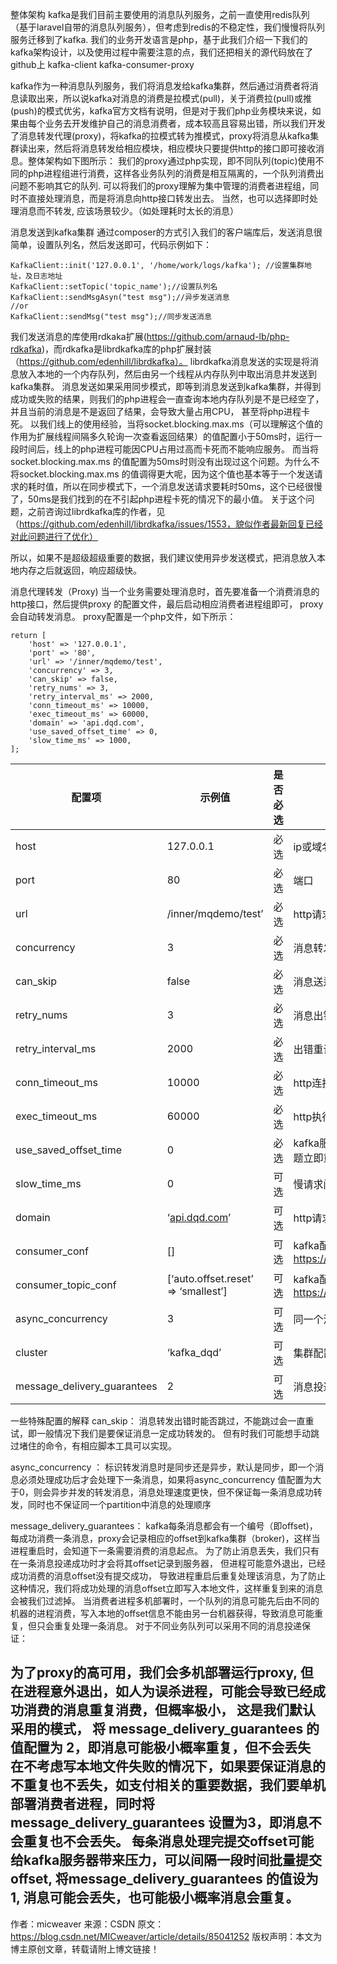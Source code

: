整体架构
kafka是我们目前主要使用的消息队列服务，之前一直使用redis队列（基于laravel自带的消息队列服务），但考虑到redis的不稳定性，我们慢慢将队列服务迁移到了kafka. 我们的业务开发语言是php，基于此我们介绍一下我们的kafka架构设计，以及使用过程中需要注意的点，我们还把相关的源代码放在了github上 kafka-client kafka-consumer-proxy

kafka作为一种消息队列服务，我们将消息发给kafka集群，然后通过消费者将消息读取出来，所以说kafka对消息的消费是拉模式(pull)，关于消费拉(pull)或推(push)的模式优劣，kafka官方文档有说明，但是对于我们php业务模块来说，如果由每个业务去开发维护自己的消息消费者，成本较高且容易出错，所以我们开发了消息转发代理(proxy)，将kafka的拉模式转为推模式，proxy将消息从kafka集群读出来，然后将消息转发给相应模块，相应模块只要提供http的接口即可接收消息。整体架构如下图所示：
 我们的proxy通过php实现，即不同队列(topic)使用不同的php进程组进行消费，这样各业务队列的消费是相互隔离的，一个队列消费出问题不影响其它的队列. 可以将我们的proxy理解为集中管理的消费者进程组，同时不直接处理消息，而是将消息向http接口转发出去。
当然，也可以选择即时处理消息而不转发, 应该场景较少。（如处理耗时太长的消息）

消息发送到kafka集群
通过composer的方式引入我们的客户端库后，发送消息很简单，设置队列名，然后发送即可，代码示例如下：
```
KafkaClient::init('127.0.0.1', '/home/work/logs/kafka'); //设置集群地址，及日志地址
KafkaClient::setTopic('topic_name');//设置队列名
KafkaClient::sendMsgAsyn("test msg");//异步发送消息
//or
KafkaClient::sendMsg("test msg");//同步发送消息
```
 
我们发送消息的库使用rdkaka扩展(https://github.com/arnaud-lb/php-rdkafka)，而rdkafka是librdkafka库的php扩展封装（https://github.com/edenhill/librdkafka）。
librdkafka消息发送的实现是将消息放入本地的一个内存队列，然后由另一个线程从内存队列中取出消息并发送到kafka集群。
消息发送如果采用同步模式，即等到消息发送到kafka集群，并得到成功或失败的结果，则我们的php进程会一直查询本地内存队列是不是已经空了，并且当前的消息是不是返回了结果，会导致大量占用CPU， 甚至将php进程卡死。 以我们线上的使用经验，当将socket.blocking.max.ms（可以理解这个值的作用为扩展线程间隔多久轮询一次查看返回结果）的值配置小于50ms时，运行一段时间后，线上的php进程可能因CPU占用过高而卡死而不能响应服务。 而当将socket.blocking.max.ms 的值配置为50ms时则没有出现过这个问题。为什么不将socket.blocking.max.ms 的值调得更大呢，因为这个值也基本等于一个发送请求的耗时值，所以在同步模式下，一个消息发送请求要耗时50ms，这个已经很慢了，50ms是我们找到的在不引起php进程卡死的情况下的最小值。 关于这个问题，之前咨询过librdkafka库的作者，见（https://github.com/edenhill/librdkafka/issues/1553，貌似作者最新回复已经对此问题进行了优化）

所以，如果不是超级超级重要的数据，我们建议使用异步发送模式，把消息放入本地内存之后就返回，响应超级快。

消息代理转发（Proxy)
当一个业务需要处理消息时，首先要准备一个消费消息的http接口，然后提供proxy 的配置文件，最后启动相应消费者进程组即可， proxy会自动转发消息。 proxy配置是一个php文件，如下所示：
```
return [
    'host' => '127.0.0.1', 
    'port' => '80', 
    'url' => '/inner/mqdemo/test',
    'concurrency' => 3,
    'can_skip' => false,
    'retry_nums' => 3, 
    'retry_interval_ms' => 2000, 
    'conn_timeout_ms' => 10000, 
    'exec_timeout_ms' => 60000, 
    'domain' => 'api.dqd.com',
    'use_saved_offset_time' => 0,
    'slow_time_ms' => 1000, 
];
```
<table>
<thead>
<tr>
<th>配置项</th>
<th>示例值</th>
<th>是否必选</th>
<th>说明</th>
</tr>
</thead>
<tbody>
<tr>
<td>host</td>
<td>127.0.0.1</td>
<td>必选</td>
<td>ip或域名，多个以‘，’ （逗号）分隔</td>
</tr>
<tr>
<td>port</td>
<td>80</td>
<td>必选</td>
<td>端口</td>
</tr>
<tr>
<td>url</td>
<td>/inner/mqdemo/test’</td>
<td>必选</td>
<td>http请求url</td>
</tr>
<tr>
<td>concurrency</td>
<td>3</td>
<td>必选</td>
<td>消息转发并发数，实际等于启动的消费者进程数</td>
</tr>
<tr>
<td>can_skip</td>
<td>false</td>
<td>必选</td>
<td>消息送达出错时能否跳过，不能跳过会一直重试</td>
</tr>
<tr>
<td>retry_nums</td>
<td>3</td>
<td>必选</td>
<td>消息出错能跳过时重试次数</td>
</tr>
<tr>
<td>retry_interval_ms</td>
<td>2000</td>
<td>必选</td>
<td>出错重试间隔</td>
</tr>
<tr>
<td>conn_timeout_ms</td>
<td>10000</td>
<td>必选</td>
<td>http连接超时</td>
</tr>
<tr>
<td>exec_timeout_ms</td>
<td>60000</td>
<td>必选</td>
<td>http执行超时</td>
</tr>
<tr>
<td>use_saved_offset_time</td>
<td>0</td>
<td>必选</td>
<td>kafka服务在出现offset问题时需要重置offset的时间间隔，一般设为0，出问题立即重置offset</td>
</tr>
<tr>
<td>slow_time_ms</td>
<td>0</td>
<td>可选</td>
<td>慢请求阈值，当转发耗时超过该值则会打印相应消息日志</td>
</tr>
<tr>
<td>domain</td>
<td>‘<a href="http://api.dqd.com" rel="nofollow" data-token="058a4965f0eceedb5a135297743faefc">api.dqd.com</a>’</td>
<td>可选</td>
<td>http请求 header host字段</td>
</tr>
<tr>
<td>consumer_conf</td>
<td>[]</td>
<td>可选</td>
<td>kafka配置，参见：<a href="https://github.com/edenhill/librdkafka/blob/master/CONFIGURATION.md" rel="nofollow" data-token="7fbc296014df9df6ba3f7b1eb9caf2de">https://github.com/edenhill/librdkafka/blob/master/CONFIGURATION.md</a></td>
</tr>
<tr>
<td>consumer_topic_conf</td>
<td>[‘auto.offset.reset’ =&gt; ‘smallest’]</td>
<td>可选</td>
<td>kafka配置，参见：<a href="https://github.com/edenhill/librdkafka/blob/master/CONFIGURATION.md" rel="nofollow" data-token="7fbc296014df9df6ba3f7b1eb9caf2de">https://github.com/edenhill/librdkafka/blob/master/CONFIGURATION.md</a></td>
</tr>
<tr>
<td>async_concurrency</td>
<td>3</td>
<td>可选</td>
<td>同一个消费进程的处理并发数，不保证消息顺序与消息一定投递成功</td>
</tr>
<tr>
<td>cluster</td>
<td>‘kafka_dqd’</td>
<td>可选</td>
<td>集群配置，当有多个kafka集群时，可以进行切换</td>
</tr>
<tr>
<td>message_delivery_guarantees</td>
<td>2</td>
<td>可选</td>
<td>消息投递保证, 可能值为1、2、3 ，见下文解释</td>
</tr>
</tbody>
</table>
 
 
 一些特殊配置的解释
can_skip：
消息转发出错时能否跳过，不能跳过会一直重试，即一般情况下我们是要保证消息一定成功转发的。 但有时我们可能想手动跳过堵住的命令，有相应脚本工具可以实现。

async_concurrency ：
标识转发消息时是同步还是异步，默认是同步，即一个消息必须处理成功后才会处理下一条消息，如果将async_concurrency 值配置为大于0，则会异步并发的转发消息，消息处理速度更快，但不保证每一条消息成功转发，同时也不保证同一个partition中消息的处理顺序

message_delivery_guarantees：
kafka每条消息都会有一个编号（即offset)，每成功消费一条消息，proxy会记录相应的offset到kafka集群（broker)，这样当进程重启时，会知道下一条需要消费的消息起点。
为了防止消息丢失，我们只有在一条消息投递成功时才会将其offset记录到服务器， 但进程可能意外退出，已经成功消费的消息offset没有提交成功，
导致进程重启后重复处理该消息，为了防止这种情况，我们将成功处理的消息offset立即写入本地文件，这样重复到来的消息会被我们过滤掉。
当消费者进程多机部署时，一个队列的消息可能先后由不同的机器的进程消费，写入本地的offset信息不能由另一台机器获得，导致消息可能重复，但只会重复处理一条消息。
对于不同业务队列可以采用不同的消息投递保证：

为了proxy的高可用，我们会多机部署运行proxy, 但在进程意外退出，如人为误杀进程，可能会导致已经成功消费的消息重复消费，但概率极小， 这是我们默认采用的模式， 将 message_delivery_guarantees 的值配置为 2，即消息可能极小概率重复，但不会丢失
在不考虑写本地文件失败的情况下，如果要保证消息的不重复也不丢失，如支付相关的重要数据，我们要单机部署消费者进程，同时将 message_delivery_guarantees 设置为3，即消息不会重复也不会丢失。
每条消息处理完提交offset可能给kafka服务器带来压力，可以间隔一段时间批量提交offset, 将message_delivery_guarantees 的值设为1, 消息可能会丢失，也可能极小概率消息会重复。
--------------------- 
作者：micweaver 
来源：CSDN 
原文：https://blog.csdn.net/MICweaver/article/details/85041252 
版权声明：本文为博主原创文章，转载请附上博文链接！

